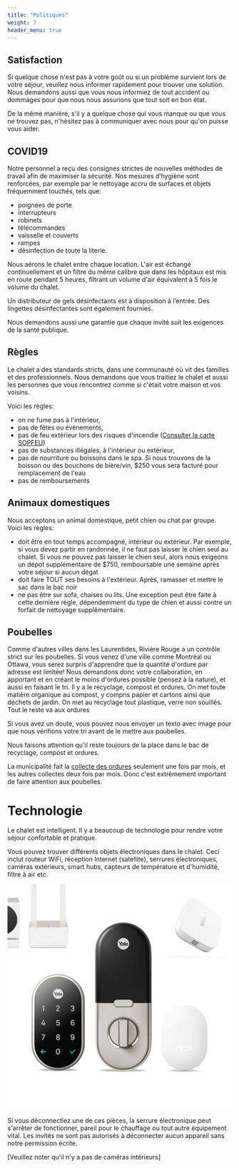 ```yaml
---
title: "Politiques"
weight: 7
header_menu: true
---
```


## Satisfaction

Si quelque chose n'est pas à votre goût ou si un problème survient lors de votre séjour, veuillez nous informer rapidement pour trouver une solution. Nous demandons aussi que vous nous informiez de tout accident ou dommages pour que nous nous assurions que tout soit en bon état.

De la même manière, s'il y a quelque chose qui vous manque ou que vous ne trouvez pas, n'hésitez pas à communiquer avec nous pour qu'on puisse vous aider.

## COVID19

Notre personnel a reçu des consignes strictes de nouvelles méthodes de travail afin de maximiser la sécurité. Nos mesures d’hygiène sont renforcées, par exemple par le nettoyage accru de surfaces et objets fréquemment touchés, tels que:

* poignées de porte
* interrupteurs
* robinets
* télécommandes
* vaisselle et couverts
* rampes
* désinfection de toute la literie.

Nous aérons le chalet entre chaque location. L'air est échangé continuellement et un filtre du même calibre que dans les hôpitaux est mis en route pendant 5 heures, filtrant un volume d'air équivalent à 5 fois le volume du chalet.

Un distributeur de gels désinfectants est à disposition à l’entrée. Des lingettes désinfectantes sont également fournies.

Nous demandons aussi une garantie que chaque invité suit les exigences de la santé publique.

## Règles

Le chalet a des standards stricts, dans une communauté où vit des familles et des professionnels. Nous demandons que vous traitiez le chalet et aussi les personnes que vous rencontrez comme si c'était votre maison et vos voisins.

Voici les règles:

* on ne fume pas à l'intérieur,
* pas de fêtes ou événements,
* pas de feu extérieur lors des risques d'incendie ([Consulter la carte SOPFEU](https://sopfeu.qc.ca/cartes/))
* pas de substances illégales, à l'intérieur ou extérieur,
* pas de nourriture ou boissons dans le spa. Si nous trouvons de la boisson ou des bouchons de bière/vin, $250 vous sera facturé pour remplacement de l'eau
* pas de remboursements

## Animaux domestiques

Nous acceptons un animal domestique, petit chien ou chat par groupe. Voici les règles:

* doit être en tout temps accompagné, intérieur ou extérieur. Par exemple, si vous devez partir en randonnée, il ne faut pas laisser le chien seul au chalet. Si vous ne pouvez pas laisser le chien seul, alors nous exigeons un dépot supplémentaire de $750, remboursable une semaine après votre séjour si aucun dégat
* doit faire TOUT ses besoins à l'extérieur. Après, ramasser et mettre le sac dans le bac noir
* ne pas être sur sofa, chaises ou lits. Une exception peut être faite à cette dernière règle, dépendemment du type de chien et aussi contre un forfait de nettoyage supplémentaire.

## Poubelles

Comme d'autres villes dans les Laurentides, Rivière Rouge a un contrôle strict sur les poubelles. Si vous venez d'une ville comme Montréal ou Ottawa, vous serez surpris d'apprendre que la quantité d'ordure par adresse est limitée! Nous demandons donc votre collaboration, en apportant et en créant le moins d'ordures possible (pensez à la nature), et aussi en faisant le tri. Il y a le recyclage, compost et ordures. On met toute matière organique au compost, y compris papier et cartons ainsi que déchets de jardin. On met au recyclage tout plastique, verre non souillés. Tout le reste va aux ordures

Si vous avez un doute, vous pouvez nous envoyer un texto avec image pour que nous vérifions votre tri avant de le mettre aux poubelles.

Nous faisons attention qu'il reste toujours de la place dans le bac de recyclage, compost et ordures.

La municipalité fait la [collecte des ordures](https://www.riviere-rouge.ca/calendrier-des-collectes) seulement une fois par mois, et les autres collectes deux fois par mois. Donc c'est extrêmement important de faire attention aux poubelles.

# Technologie

Le chalet est intelligent. Il y a beaucoup de technologie pour rendre votre séjour confortable et pratique.

Vous pouvez trouver différents objets électroniques dans le chalet. Ceci inclut routeur WiFi, réception Internet (satellite), serrures électroniques, caméras extérieurs, smart hubs, capteurs de température et d'humidité, filtre à air etc.

![electronique](images/electronic.jpg)

Si vous déconnectiez une de ces pièces, la serrure électronique peut s'arrêter de fonctionner, pareil pour le chauffage ou tout autre équipement vital. Les invités ne sont pas autorisés à déconnecter aucun appareil sans notre permission écrite.

[Veuillez noter qu'il n'y a pas de caméras intérieurs]